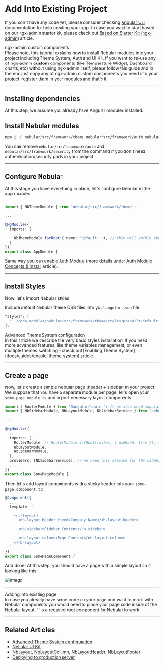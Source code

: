 # Add Into Existing Project

If you don't have any code yet, please consider checking <a href="https://cli.angular.io" target="_blank">Angular CLI</a> documentation for help creating your app.
In case you want to start based on our ngx-admin starter kit, please check out [Based on Starter Kit (ngx-admin)](docs/guides/install-based-on-starter-kit) article.

<div class="note note-info">
  <div class="note-title">ngx-admin custom components</div>
  <div class="note-body">
    Please note, this tutorial explains how to install Nebular modules into your project including Theme System, Auth and UI Kit. 
    If you want to re-use any of ngx-admin <strong>custom</strong> components (like Temperature Widget, Dashboard charts, etc) without using ngx-admin itself, 
    please follow this guide and in the end just copy any of ngx-admin custom components you need into your project, register them in your modules and that's it.
  </div>
</div>
<hr>

## Installing dependencies

At this step, we assume you already have Angular modules installed.

## Install Nebular modules

```bash
npm i -S nebular/src/framework/theme nebular/src/framework/auth nebular/src/framework/security
```
You can remove `nebular/src/framework/auth` and `nebular/src/framework/security` from the command if you don't need authentication/security parts in your project.
<hr>

## Configure Nebular

At this stage you have everything in place, let's configure Nebular in the app module.

```ts

import { NbThemeModule } from 'nebular/src/framework/theme';

...

@NgModule({
  imports: [
    ...
    NbThemeModule.forRoot({ name: 'default' }), // this will enable the default theme, you can change this to `cosmic` to enable the dark theme
  ]
})
export class AppModule {

```
Same way you can enable Auth Module (more details under [Auth Module Concepts & Install](docs/auth/conceptsinstall) article).
<hr>

## Install Styles
Now, let's import Nebular styles

Include default Nebular theme CSS files into your `angular.json` file:

```scss
"styles": [
  "../node_modules/nebular/src/framework/theme/styles/prebuilt/default.css", // or cosmic.css
],
```

<div class="note note-info">
  <div class="note-title">Advanced Theme System configuration</div>
  <div class="note-body">
    In this article we describe the very basic styles installation. If you need more advanced features, like theme variables management, 
    or even multiple themes switching - check out [Enabling Theme System](docs/guides/enable-theme-system) article.
  </div>
</div>
<hr>

## Create a page

Now, let's create a simple Nebular page (header + sidebar) in your project. We suppose that you have a separate module per page, let's open your `some-page.module.ts` and import necessary layout components:

```ts
import { RouterModule } from '@angular/router'; // we also need angular router for Nebular to function properly
import { NbSidebarModule, NbLayoutModule, NbSidebarService } from 'nebular/src/framework/theme';

...

@NgModule({
  ...
  imports: [
    RouterModule, // RouterModule.forRoot(routes, { useHash: true }), if this is your app.module
    NbLayoutModule,
    NbSidebarModule,
  ],
  providers: [NbSidebarService], // we need this service for the sidebar
  ...
})
export class SomePageModule {

```

Then let's add layout components with a sticky header into your `some-page.component.ts`:
```ts
@Component({
  ...
  template: `

    <nb-layout>
      <nb-layout-header fixed>Company Name</nb-layout-header>

      <nb-sidebar>Sidebar Content</nb-sidebar>
      
      <nb-layout-column>Page Content</nb-layout-column>
    </nb-layout>
  `
})
export class SomePageComponent {

```

And done! At this step, you should have a page with a simple layout on it looking like this:

![image](assets/images/articles/sample-page.png)

<hr>

<div class="note note-info">
  <div class="note-title">Adding into existing page</div>
  <div class="note-body">
    In case you already have some code on your page and want to mix it with Nebular components you would need to place your page code inside of the Nebular layout. 
    `<nb-layout></nb-layout>` is a required root component for Nebular to work.
  </div>
</div>
<hr> 


## Related Articles

- [Advanced Theme System configuration](docs/guides/enable-theme-system)
- [Nebular UI Kit](docs/guides/components-overview#advanced-setup)
- [NbLayout, NbLayoutColumn, NbLayoutHeader, NbLayoutFooter](docs/components/layout)
- [Deploying to production server](docs/guides/server-deployment)
